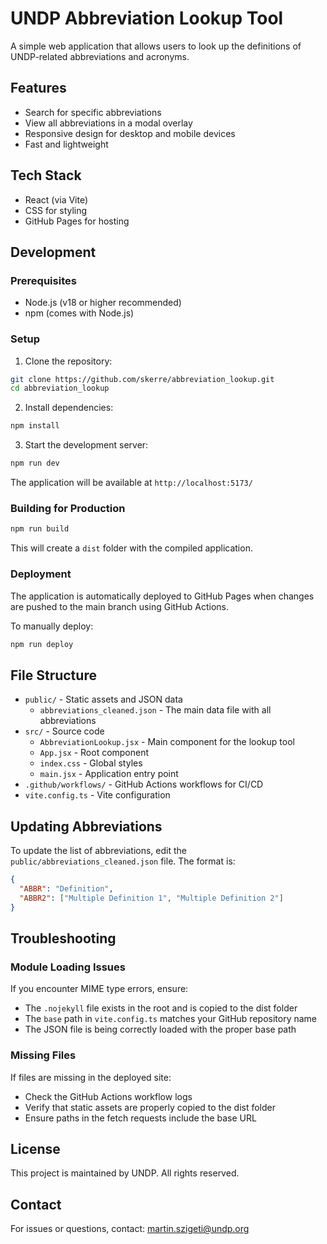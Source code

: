 # UNDP Abbreviation Lookup Tool

A simple web application that allows users to look up the definitions of UNDP-related abbreviations and acronyms.

## Features

- Search for specific abbreviations
- View all abbreviations in a modal overlay
- Responsive design for desktop and mobile devices
- Fast and lightweight

## Tech Stack

- React (via Vite)
- CSS for styling
- GitHub Pages for hosting

## Development

### Prerequisites

- Node.js (v18 or higher recommended)
- npm (comes with Node.js)

### Setup

1. Clone the repository:
```bash
git clone https://github.com/skerre/abbreviation_lookup.git
cd abbreviation_lookup
```

2. Install dependencies:
```bash
npm install
```

3. Start the development server:
```bash
npm run dev
```

The application will be available at `http://localhost:5173/`

### Building for Production

```bash
npm run build
```

This will create a `dist` folder with the compiled application.

### Deployment

The application is automatically deployed to GitHub Pages when changes are pushed to the main branch using GitHub Actions.

To manually deploy:

```bash
npm run deploy
```

## File Structure

- `public/` - Static assets and JSON data
  - `abbreviations_cleaned.json` - The main data file with all abbreviations
- `src/` - Source code
  - `AbbreviationLookup.jsx` - Main component for the lookup tool
  - `App.jsx` - Root component
  - `index.css` - Global styles
  - `main.jsx` - Application entry point
- `.github/workflows/` - GitHub Actions workflows for CI/CD
- `vite.config.ts` - Vite configuration

## Updating Abbreviations

To update the list of abbreviations, edit the `public/abbreviations_cleaned.json` file. The format is:

```json
{
  "ABBR": "Definition",
  "ABBR2": ["Multiple Definition 1", "Multiple Definition 2"]
}
```

## Troubleshooting

### Module Loading Issues
If you encounter MIME type errors, ensure:
- The `.nojekyll` file exists in the root and is copied to the dist folder
- The `base` path in `vite.config.ts` matches your GitHub repository name
- The JSON file is being correctly loaded with the proper base path

### Missing Files
If files are missing in the deployed site:
- Check the GitHub Actions workflow logs
- Verify that static assets are properly copied to the dist folder
- Ensure paths in the fetch requests include the base URL

## License

This project is maintained by UNDP. All rights reserved.

## Contact

For issues or questions, contact: martin.szigeti@undp.org
